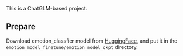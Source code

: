 This is a ChatGLM-based project.
## Prepare
Download emotion_classfier model from [HuggingFace](https://huggingface.co/ZonHu1/emotion_model), and put it in the `emotion_model_finetune/emotion_model_ckpt` directory.